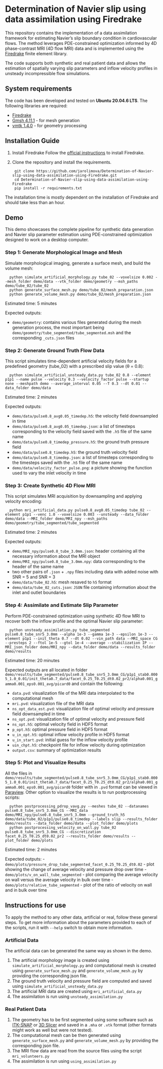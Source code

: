 # Determination of Navier slip using data assimilation using Firedrake

This repository contains the implementation of a data assimilation framework for estimating Navier’s slip boundary condition in cardiovascular flows. The method leverages PDE-constrained optimization informed by 4D phase-contrast MRI (4D flow MRI) data and is implemented using the [Firedrake](https://www.firedrakeproject.org/) finite element library.

The code supports both synthetic and real patient data and allows the estimation of spatially varying slip parameters and inflow velocity profiles in unsteady incompressible flow simulations.

## System requirements

The code has been developed and tested on **Ubuntu 20.04.6 LTS**. The following libraries are required:
- [Firedrake](https://www.firedrakeproject.org/)
- [Gmsh 4.11.1](https://gmsh.info/) - for mesh generation
- [vmtk 1.4.0](http://www.vmtk.org/) - for geometry processing

## Installation Guide

1. Install Firedrake
Follow the [official instructions](https://www.firedrakeproject.org/install.html) to install Firedrake.
   
2. Clone the repository and install the requirements.
   
        git clone https://github.com/jarolimova/Determination-of-Navier-slip-using-data-assimilation-using-Firedrake.git
        cd Determination-of-Navier-slip-using-data-assimilation-using-Firedrake
        pip install -r requirements.txt

The installation time is mostly dependent on the installation of Firedrake and should take less than an hour. 

## Demo

This demo showcases the complete pipeline for synthetic data generation and Navier slip parameter estimation using PDE-constrained optimization designed to work on a desktop computer.

### Step 1: Generate Morphological Image and Mesh

Simulate morphological imaging, generate a surface mesh, and build the volume mesh:

      python simulate_artificial_morphology.py tube_02 --voxelsize 0.002 --mesh_folder demo/data --vtk_folder demo/geometry --msh_paths demo/tube_02/tube_02
      python generate_surface_mesh.py demo/tube_02/mesh_preparation.json
      python generate_volume_mesh.py demo/tube_02/mesh_preparation.json

Estimated time: 5 minutes

Expected outputs:

   - `demo/geometry`: contains various files generated during the mesh generation process, the most important being `demo/geometry/tube_segmented/tube_segmented.msh` and the corresponding `_cuts.json` files

### Step 2: Generate Ground Truth Flow Data

This script simulates time-dependent artificial velocity fields for a predefined geometry (tube_02) with a prescribed slip value (θ = 0.8):

      python simulate_artificial_unsteady_data.py tube_02 0.8 --element p1p1 --name pulse --velocity 0.3 --velocity_factor pulse --startup none --meshpath demo --average_interval 0.05 --T 0.3 --dt 0.01 --data_folder demo/data

Estimated time: 2 minutes

Expected outputs:

   - `demo/data/pulse0.8_avg0.05_timedep.h5`: the velocity field downsampled in time
   - `demo/data/pulse0.8_avg0.05_timedep.json`: a list of timesteps corresponding to the velocity field saved with the `.h5` file of the same name
   - `demo/data/pulse0.8_timedep_pressure.h5`: the ground truth pressure field
   - `demo/data/pulse0.8_timedep.h5`: the ground truth velocity field
   - `demo/data/pulse0.8_timedep.json`: a list of timesteps corresponding to the timesteps saved with the `.h5` file of the same name
   - `demo/data/velocity_factor_pulse.png`: a picture showing the function used to vary the inlet velocity in time

### Step 3: Create Synthetic 4D Flow MRI

This script simulates MRI acquisition by downsampling and applying velocity encoding:

      python mri_artificial_data.py pulse0.8_avg0.05_timedep tube_02 --element p1p1 --venc 1.0 --voxelsize 0.003 --unsteady --data_folder demo/data --MRI_folder demo/MRI_npy --msh_paths demo/geometry/tube_segmented/tube_segmented

Estimated time: 2 minutes

Expected outputs: 

   - `demo/MRI_npy/pulse0.8_tube_3.0mm.json`: header containing all the necessary information about the MRI object
   - `demo/MRI_npy/pulse0.8_tube_3.0mm.npy`: data corresponding to the header of the same name
   - two other pairs of `.json` + `.npy` files including data with added noise with SNR = 5 and SNR = 3
   - `demo/data/tube_02.h5`: mesh resaved to `h5` format
   - `demo/data/tube_02_cuts.json`: `JSON` file containing information about the inlet and outlet boundaries

### Step 4: Assimilate and Estimate Slip Parameter

Perform PDE-constrained optimization using synthetic 4D flow MRI to recover both the inflow profile and the optimal Navier slip parameter:

      python unsteady_assimilation.py tube_segmented pulse0.8_tube_snr5_3.0mm --alpha 1e-3 --gamma 1e-3 --epsilon 1e-3 --element p1p1 --init_theta 0.7 --dt 0.02 --vin_path data --MRI_space CG --presteps 2 --ftol 1e-5 --gtol 1e-4 --average --stabilization IP --MRI_json_folder demo/MRI_npy --data_folder demo/data --results_folder demo/results

Estimated time: 20 minutes

Expected outputs are all located in folder `demo/results/tube_segmented/pulse0.8_tube_snr5_3.0mm_CG/p1p1_stab0.0005_1.0_0.01/init_theta0.7_data/facet_0.25_T0.25_dt0.02_pr2/alpha0.001_gamma0.001_eps0.001_avg/picard0` and contain the following:
 
   - `data.pvd`: visualization file of the MRI data interpolated to the computational mesh
   - `mri.pvd`: visualization file of the MRI data
   - `ns_opt_data_est.pvd`: visualization file of optimal velocity and pressure field downsampled in time
   - `ns_opt.pvd`: visualization file of optimal velocity and pressure field
   - `ns_opt.h5`: optimal velocity field in HDF5 format
   - `p_opt.h5`: optimal pressure field in HDF5 format
   - `u_in_opt.h5`: optimal inflow velocity profile in HDF5 format
   - `u_in_start.pvd`: initial guess for the inflow velocity profile
   - `uin_chpt.h5`: checkpoint file for inflow velocity during optimization
   - `output.csv`: summary of optimization results 

### Step 5: Plot and Visualize Results

All the files in `demo/results/tube_segmented/pulse0.8_tube_snr5_3.0mm_CG/p1p1_stab0.0005_1.0_0.01/init_theta0.7_data/facet_0.25_T0.25_dt0.02_pr2/alpha0.001_gamma0.001_eps0.001_avg/picard0` folder with in `.pvd` format can be viewed in [Paraview](https://www.paraview.org/).
Other option to visualize the results is to run postprocessing scripts:

      python postprocessing_pdrop_vavg.py --meshes tube_02 --datanames pulse0.8_tube_snr5_3.0mm_CG --MRI_data demo/MRI_npy/pulse0.8_tube_snr5_3.0mm --ground_truth_h5 demo/data/tube_02/p1p1/pulse0.8_timedep --labels slip --results_folder demo/results --data_folder demo/data --plot_folder demo/plots
      python postprocessing_velocity_on_wall.py tube_02 pulse0.8_tube_snr5_3.0mm_CG --discretization facet_0.25_T0.25_dt0.02_pr2 --results_folder demo/results --plot_folder demo/plots 

Estimated time: 2 minutes

Expected outputs:
      - `demo/plots/pressure_drop_tube_segmented_facet_0.25_T0.25_dt0.02` - plot showing the change of average velocity and pressure drop over time
      - `demo/plots/v_on_wall_tube_segmented` - plot comparing the average velocity on wall versus the average velocity in bulk over time
      - `demo/plots/relative_tube_segmented` - plot of the ratio of velocity on wall and in bulk over time

## Instructions for use

To apply the method to any other data, artificial or real, follow these general steps. To get more information about the parameters provided to each of the scripts, run it with `--help` switch to obtain more information.

### Artificial Data

The artificial data can be generated the same way as shown in the demo. 

1. The artificial morphology image is created using `simulate_artificial_morphology.py` and computational mesh is created using `generate_surface_mesh.py` and `generate_volume_mesh.py` by providing the corresponding json file.
2. The ground truth velocity and pressure field are computed and saved using `simulate_artificial_unsteady_data.py`
3. The artificial MRI data are created using `mri_artificial_data.py`
4. The assimilation is run using `unsteady_assimilation.py`

### Real Patient Data

1. The geometry has to be first segmented using some software such as [ITK-SNAP](https://www.itksnap.org/pmwiki/pmwiki.php) or [3D Slicer](https://www.slicer.org/) and saved in a `.mha` or `.vtk` format (other formats might work as well but were not tested).
2. The computational mesh can be then generated using `generate_surface_mesh.py` and `generate_volume_mesh.py` by providing the corresponding json file.
3. The MRI flow data are read from the source files using the script `mri_volunteers.py`
4. The assimilation is run using `using_assimilation.py`
